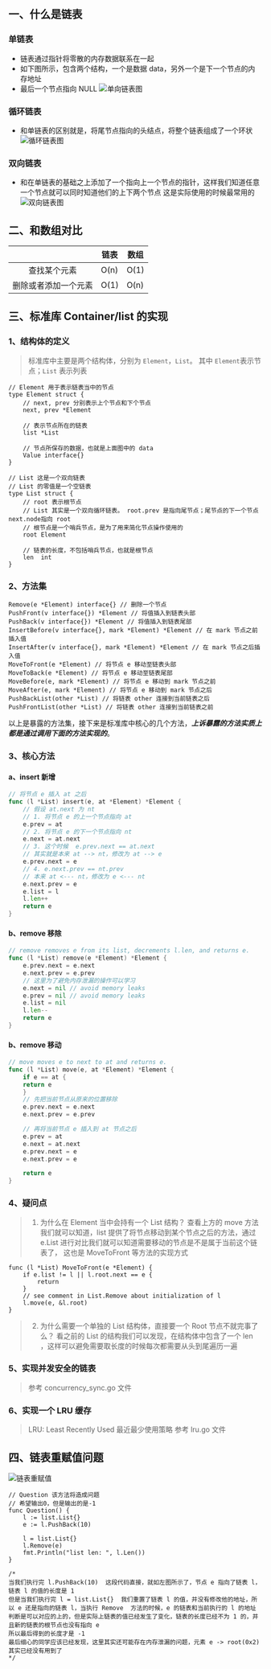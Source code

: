 ## 一、什么是链表
### 单链表
* 链表通过指针将零散的内存数据联系在一起
* 如下图所示，包含两个结构，一个是数据 data，另外一个是下一个节点的内存地址
* 最后一个节点指向 NULL
![单向链表图](单向链表.png)
### 循环链表
* 和单链表的区别就是，将尾节点指向的头结点，将整个链表组成了一个环状
![循环链表图](循环链表.png)
### 双向链表
* 和在单链表的基础之上添加了一个指向上一个节点的指针，这样我们知道任意一个节点就可以同时知道他们的上下两个节点
  这是实际使用的时候最常用的
![双向链表图](双向链表.png)

## 二、和数组对比
|               | 链表    | 数组    |
|:-------------:|-------|-------|
|    查找某个元素     | O(n)  | O(1)  |
|  删除或者添加一个元素	  | O(1)  | O(n)  |


## 三、标准库 Container/list 的实现
### 1、结构体的定义
> 标准库中主要是两个结构体，分别为 `Element`，`List`。
> 其中 `Element`表示节点；`List` 表示列表
``` golang
// Element 用于表示链表当中的节点
type Element struct {
    // next, prev 分别表示上个节点和下个节点
    next, prev *Element

    // 表示节点所在的链表
    list *List

    // 节点所保存的数据，也就是上面图中的 data
    Value interface{}
}

// List 这是一个双向链表
// List 的零值是一个空链表
type List struct {
    // root 表示根节点
    // List 其实是一个双向循环链表。 root.prev 是指向尾节点；尾节点的下一个节点next.node指向 root
    // 根节点是一个哨兵节点，是为了用来简化节点操作使用的
    root Element

    // 链表的长度，不包括哨兵节点，也就是根节点
    len  int
}
```
### 2、方法集
``` golang
Remove(e *Element) interface{} // 删除一个节点
PushFront(v interface{}) *Element // 将值插入到链表头部
PushBack(v interface{}) *Element // 将值插入到链表尾部
InsertBefore(v interface{}, mark *Element) *Element // 在 mark 节点之前插入值
InsertAfter(v interface{}, mark *Element) *Element // 在 mark 节点之后插入值
MoveToFront(e *Element) // 将节点 e 移动至链表头部
MoveToBack(e *Element) // 将节点 e 移动至链表尾部
MoveBefore(e, mark *Element) // 将节点 e 移动到 mark 节点之前
MoveAfter(e, mark *Element) // 将节点 e 移动到 mark 节点之后
PushBackList(other *List) // 将链表 other 连接到当前链表之后
PushFrontList(other *List) // 将链表 other 连接到当前链表之前
``` 
以上是暴露的方法集，接下来是标准库中核心的几个方法，***上诉暴露的方法实质上都是通过调用下面的方法实现的***。

### 3、核心方法
#### a、insert 新增
``` go
// 将节点 e 插入 at 之后
func (l *List) insert(e, at *Element) *Element {
    // 假设 at.next 为 nt
    // 1. 将节点 e 的上一个节点指向 at
    e.prev = at
    // 2. 将节点 e 的下一个节点指向 nt
    e.next = at.next
    // 3. 这个时候  e.prev.next == at.next
    // 其实就是本来 at --> nt，修改为 at --> e
    e.prev.next = e
    // 4. e.next.prev == nt.prev
    // 本来 at <--- nt，修改为 e <--- nt
    e.next.prev = e
    e.list = l
    l.len++
    return e
}
``` 
#### b、remove 移除
``` go
// remove removes e from its list, decrements l.len, and returns e.
func (l *List) remove(e *Element) *Element {
    e.prev.next = e.next
    e.next.prev = e.prev
    // 这里为了避免内存泄漏的操作可以学习
    e.next = nil // avoid memory leaks
    e.prev = nil // avoid memory leaks
    e.list = nil
    l.len--
    return e
}
```
#### b、remove 移动
``` go
// move moves e to next to at and returns e.
func (l *List) move(e, at *Element) *Element {
    if e == at {
    return e
    }
    // 先把当前节点从原来的位置移除
    e.prev.next = e.next
    e.next.prev = e.prev

    // 再将当前节点 e 插入到 at 节点之后
	e.prev = at
	e.next = at.next
	e.prev.next = e
	e.next.prev = e

	return e
}
```
### 4、疑问点
> 1. 为什么在 Element 当中会持有一个 List 结构？
> 查看上方的 move 方法我们就可以知道，list 提供了将节点移动到某个节点之后的方法，通过 e.List 进行对比我们就可以知道需要移动的节点是不是属于当前这个链表了， 这也是 MoveToFront 等方法的实现方式
```
func (l *List) MoveToFront(e *Element) {
    if e.list != l || l.root.next == e {
        return
    }
    // see comment in List.Remove about initialization of l
    l.move(e, &l.root)
}
```
> 2. 为什么需要一个单独的 List 结构体，直接要一个 Root  节点不就完事了么？
> 看之前的 List 的结构我们可以发现，在结构体中包含了一个 len ，这样可以避免需要取长度的时候每次都需要从头到尾遍历一遍

### 5、实现并发安全的链表
> 参考 concurrency_sync.go 文件

### 6、实现一个 LRU 缓存
> LRU: Least Recently Used 最近最少使用策略
> 参考 lru.go 文件


## 四、链表重赋值问题
![链表重赋值](链表重赋值.png)
```
// Question 该方法将造成问题
// 希望输出0，但是输出的是-1
func Question() {
    l := list.List{}
    e := l.PushBack(10)

	l = list.List{}
	l.Remove(e)
	fmt.Println("list len: ", l.Len())
}

/*
当我们执行完 l.PushBack(10)  这段代码直接，就如左图所示了，节点 e 指向了链表 l，链表 l 的值的长度是 1
但是当我们执行完 l = list.List{}  我们重置了链表 l 的值，并没有修改他的地址，所以 e 还是指向的链表 l，当执行 Remove  方法的时候，e 的链表和当前执行的 l 的地址判断是可以对应的上的，但是实际上链表的值已经发生了变化，链表的长度已经不为 1 的，并且新的链表的根节点也没有指向 e
所以最后得到的长度才是 -1
最后细心的同学应该已经发现，这里其实还可能存在内存泄漏的问题，元素 e -> root(0x2) 其实已经没有用到了
*/
```
